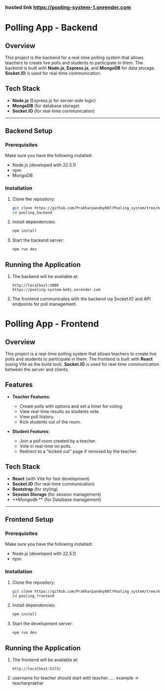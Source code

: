 ### hosted link **https://pooling-system-1.onrender.com**
# Polling App - Backend

## Overview
This project is the backend for a real-time polling system that allows teachers to create live polls and students to participate in them. The backend is built with **Node.js**, **Express.js**, and **MongoDB** for data storage. **Socket.IO** is used for real-time communication.

## Tech Stack
- **Node.js** (Express.js for server-side logic)
- **MongoDB** (for database storage)
- **Socket.IO** (for real-time communication)

---

## Backend Setup

### Prerequisites
Make sure you have the following installed:
- Node.js (developed with 22.5.1)
- npm
- MongoDB

### Installation

1. Clone the repository:
   ```bash
   git clone https://github.com/Prakharpandey007/Pooling_system/tree/main/pooling_backend
   cd pooling_backend
   ```

2. Install dependencies:
   ```bash
   npm install
   ```

3. Start the backend server:
   ```bash
   npm run dev
   ```

## Running the Application

1. The backend will be available at:
   ```
   http://localhost:3000
   https://pooling-system-be0j.onrender.com
   ```

2. The frontend communicates with the backend via Socket.IO and API endpoints for poll management.




# Polling App - Frontend

## Overview
This project is a real-time polling system that allows teachers to create live polls and students to participate in them. The frontend is built with **React** (using Vite as the build tool). **Socket.IO** is used for real-time communication between the server and clients.

## Features
- **Teacher Features**:
  - Create polls with options and set a timer for voting.
  - View real-time results as students vote.
  - View poll history.
  - Kick students out of the room.

- **Student Features**:
  - Join a poll room created by a teacher.
  - Vote in real-time on polls.
  - Redirect to a "kicked out" page if removed by the teacher.

## Tech Stack
- **React** (with Vite for fast development)
- **Socket.IO** (for real-time communication)
- **Bootstrap** (for styling)
- **Session Storage** (for session management)
- **Mongodb ** (for Database management)

---

## Frontend Setup

### Prerequisites
Make sure you have the following installed:
- Node.js (developed with 22.5.1)
- npm

### Installation

1. Clone the repository:
   ```bash
   git clone https://github.com/Prakharpandey007/Pooling_system/tree/main/pooling_frontend
   cd pooling_frontend
   ```

2. Install dependencies:
   ```bash
   npm install
   ```

3. Start the development server:
   ```bash
   npm run dev
   ```

## Running the Application

1. The frontend will be available at:
   ```
   http://localhost:5173/
   ```
2. username for teacher should start with teacher......
   example -> teacherprakhar
